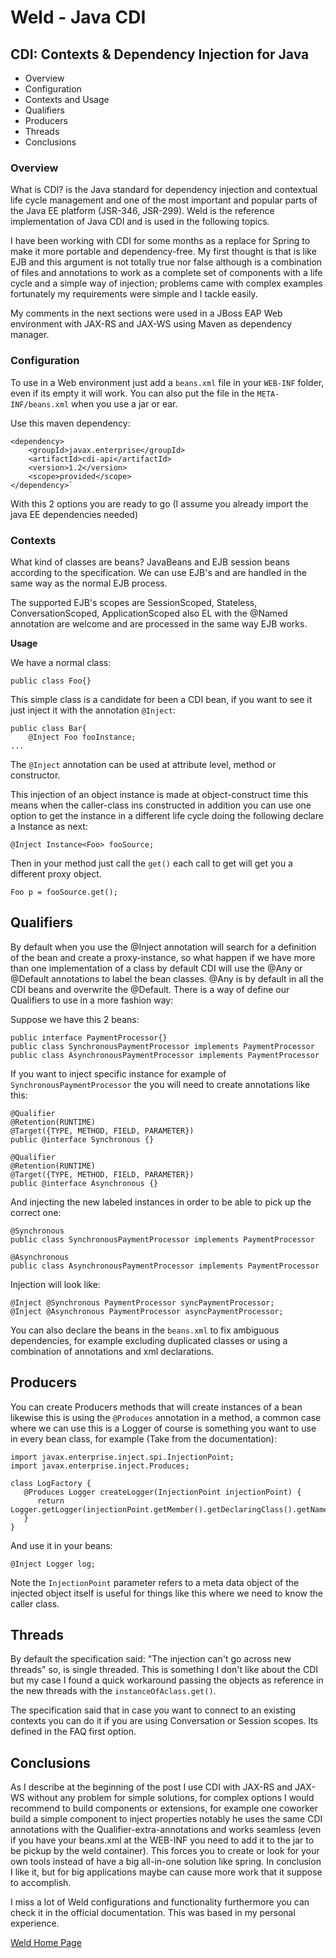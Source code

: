 # Weld - Java CDI

## CDI: Contexts & Dependency Injection for Java
- Overview
- Configuration
- Contexts and Usage
- Qualifiers
- Producers
- Threads
- Conclusions

### Overview
What is CDI? is the Java standard for dependency injection and contextual life cycle management and one of the most important and popular parts of the Java EE platform (JSR-346, JSR-299). Weld is the reference implementation of Java CDI and is used in the following topics.

I have been working with CDI for some months as a replace for Spring to make it more portable and dependency-free. My first thought is that is like EJB and this argument is not totally true nor false although is a combination of files and annotations to work as a complete set of components with a life cycle and a simple way of injection; problems came with complex examples fortunately my requirements were simple and I tackle easily.

My comments in the next sections were used in a JBoss EAP Web environment with JAX-RS and JAX-WS using Maven as dependency manager.

### Configuration

To use in a Web environment just add a `beans.xml` file in your `WEB-INF` folder, even if its empty it will work. You can also put the file in the `META-INF/beans.xml` when you use a jar or ear.

Use this maven dependency:

	<dependency>
		<groupId>javax.enterprise</groupId>
		<artifactId>cdi-api</artifactId>
		<version>1.2</version>
		<scope>provided</scope>
	</dependency>`

With this 2 options you are ready to go (I assume you already import the java EE dependencies needed)

### Contexts

What kind of classes are beans? JavaBeans and EJB session beans according to the specification. We can use EJB's and are handled in the same way as the normal EJB process.

The supported EJB's scopes are SessionScoped, Stateless, ConversationScoped, ApplicationScoped also EL with the @Named annotation are welcome and are processed in the same way EJB works.

**Usage**

We have a normal class:

	public class Foo{}

This simple class is a candidate for been a CDI bean, if you want to see it just inject it with the annotation `@Inject`:

	public class Bar{
		@Inject Foo fooInstance;
	...

The `@Inject` annotation can be used at attribute level, method or constructor.

This injection of an object instance is made at object-construct time this means when the caller-class ins constructed in addition you can use one option to get the instance in a different life cycle doing the following declare a Instance<T> as next:

`@Inject Instance<Foo> fooSource;`

Then in your method just call the `get()` each call to get will get you a different proxy object.

`Foo p = fooSource.get();`

## Qualifiers

By default when you use the @Inject annotation will search for a definition of the bean and create a proxy-instance, so what happen if we have more than one implementation of a class by default CDI will use the @Any or @Default annotations to label the bean classes. @Any is by default in all the CDI beans and overwrite the @Default. There is a way of define our Qualifiers to use in a more fashion way:

Suppose we have this 2 beans:

	public interface PaymentProcessor{}
	public class SynchronousPaymentProcessor implements PaymentProcessor
	public class AsynchronousPaymentProcessor implements PaymentProcessor

If you want to inject specific instance for example of `SynchronousPaymentProcessor` the you will need to create annotations like this:

	@Qualifier
	@Retention(RUNTIME)
	@Target({TYPE, METHOD, FIELD, PARAMETER})
	public @interface Synchronous {}
	
	@Qualifier
	@Retention(RUNTIME)
	@Target({TYPE, METHOD, FIELD, PARAMETER})
	public @interface Asynchronous {}

And injecting the new labeled instances in order to be able to pick up the correct one:

	@Synchronous
	public class SynchronousPaymentProcessor implements PaymentProcessor

	@Asynchronous
	public class AsynchronousPaymentProcessor implements PaymentProcessor

Injection will look like:

	@Inject @Synchronous PaymentProcessor syncPaymentProcessor;
	@Inject @Asynchronous PaymentProcessor asyncPaymentProcessor;
	
You can also declare the beans in the `beans.xml` to fix ambiguous dependencies, for example excluding duplicated classes or using a combination of annotations and xml declarations.

## Producers

You can create Producers methods that will create instances of a bean likewise this is using the `@Produces` annotation in a method, a common case where we can use this is a Logger of course is something you want to use in every bean class, for example (Take from the documentation):

	import javax.enterprise.inject.spi.InjectionPoint;
	import javax.enterprise.inject.Produces;
	
	class LogFactory {
	   @Produces Logger createLogger(InjectionPoint injectionPoint) {
	      return Logger.getLogger(injectionPoint.getMember().getDeclaringClass().getName());
	   }
	}
	
And use it in your beans:

`@Inject Logger log;`

Note the `InjectionPoint` parameter refers to a meta data object of the injected object itself is useful for things like this where we need to know the caller class.

## Threads

By default the specification said: "The injection can't go across new threads" so, is single threaded. This is something I don't like about the CDI but my case I found a quick workaround passing the objects as reference in the new threads with the `instanceOfAclass.get()`.

The specification said that in case you want to connect to an existing contexts you can do it if you are using Conversation or Session scopes. Its defined in the FAQ first option.

## Conclusions

As I describe at the beginning of the post I use CDI with JAX-RS and JAX-WS without any problem for simple solutions, for complex options I would recommend to build components or extensions, for example one coworker build a simple component to inject properties notably he uses the same CDI annotations with the Qualifier-extra-annotations and works seamless (even if you have your beans.xml at the WEB-INF you need to add it to the jar to be pickup by the weld container). This forces you to create or look for your own tools instead of have a big all-in-one solution like spring. In conclusion I like it, but for big applications maybe can cause more work that it suppose to accomplish.

I miss a lot of Weld configurations and functionality furthermore you can check it in the official documentation. This was based in my personal experience.

[Weld Home Page](http://weld.cdi-spec.org/)
